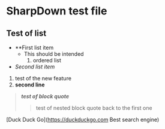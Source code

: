 SharpDown test file
===================

## Test of list

- **First list item
  - This should be intended
    1. ordered list
- *Second list item*

1. test of the new feature
2. **second line**

> ***test of block quote***
>> test of nested block quote
> back to the first one

[Duck Duck Go](https://duckduckgo.com Best search engine)

